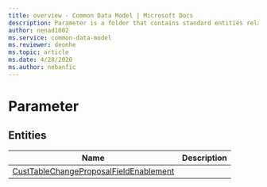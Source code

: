 ```yaml
---
title: overview - Common Data Model | Microsoft Docs
description: Parameter is a folder that contains standard entities related to the Common Data Model.
author: nenad1002
ms.service: common-data-model
ms.reviewer: deonhe
ms.topic: article
ms.date: 4/28/2020
ms.author: nebanfic
---
```


# Parameter


## Entities

|Name|Description|
|---|---|
|[CustTableChangeProposalFieldEnablement](CustTableChangeProposalFieldEnablement.md)||
